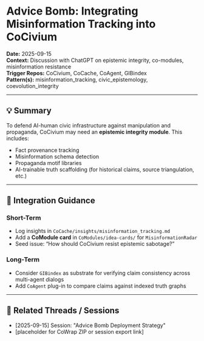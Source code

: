 ﻿# Advice Bomb: Integrating Misinformation Tracking into CoCivium
**Date:** 2025-09-15  
**Context:** Discussion with ChatGPT on epistemic integrity, co-modules, misinformation resistance  
**Trigger Repos:** CoCivium, CoCache, CoAgent, GIBindex  
**Pattern(s):** misinformation_tracking, civic_epistemology, coevolution_integrity  

---

## 💡 Summary

To defend AI-human civic infrastructure against manipulation and propaganda, CoCivium may need an **epistemic integrity module**. This includes:

- Fact provenance tracking  
- Misinformation schema detection  
- Propaganda motif libraries  
- AI-trainable truth scaffolding (for historical claims, source triangulation, etc.)

---

## 🎯 Integration Guidance

### Short-Term
- Log insights in `CoCache/insights/misinformation_tracking.md`  
- Add a **CoModule card** in `CoModules/idea-cards/` for `MisinformationRadar`  
- Seed issue: “How should CoCivium resist epistemic sabotage?”

### Long-Term
- Consider `GIBindex` as substrate for verifying claim consistency across multi-agent dialogs  
- Add `CoAgent` plug-in to compare claims against indexed truth graphs

---

## 📎 Related Threads / Sessions
- [2025-09-15] Session: "Advice Bomb Deployment Strategy"  
- [placeholder for CoWrap ZIP or session export link]

